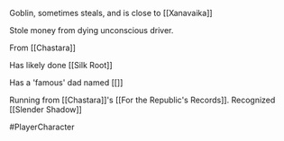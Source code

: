Goblin, sometimes steals, and is close to [[Xanavaika]]

Stole money from dying unconscious driver. 

From [[Chastara]]

Has likely done [[Silk Root]]

Has a 'famous' dad named [[]]

Running from [[Chastara]]'s [[For the Republic's Records]]. Recognized [[Slender Shadow]]



#PlayerCharacter 


